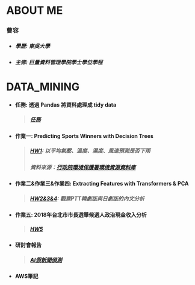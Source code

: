 # ABOUT ME
### 曹容
* ##### 學歷: 東吳大學
* ##### 主修: 巨量資料管理學院學士學位學程

# DATA_MINING

* #### 任務: 透過 Pandas 將資料處理成 tidy data 
  > ##### [任務](/任務/任務.ipynb)
* #### 作業一: Predicting Sports Winners with Decision Trees
  > ##### [HW1](/HW1/HW1.ipynb): 以平均氣壓、溫度、濕度、風速預測是否下雨
  > ##### 資料來源：[行政院環境保護署環境資源資料庫](https://erdb.epa.gov.tw/FileDownload/FileDownload.aspx)
* #### 作業二&作業三&作業四: Extracting Features with Transformers & PCA
  > ##### [HW2&3&4](/HW2&3&4/HW2&3&4.ipynb): 觀察PTT韓劇版與日劇版的內文分析 
* #### 作業五: 2018年台北市市長選舉候選人政治現金收入分析
  > ##### [HW5](/HW5/HW5.ipynb)

* #### 研討會報告
  > ##### [AI假新聞偵測](/AI假新聞偵測.pdf)
* #### AWS筆記

 
